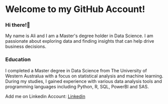 # Welcome to my GitHub Account!

### Hi there!👋
My name is Ali and I am a Master's degree holder in Data Science. I am passionate about exploring data and finding insights that can help drive business decisions.

### Education
I completed a Master degree in Data Science from The University of Western Australua with a focus on statistical analysis and machine learning. During my studies, I gained experience with various data analysis tools and programming languages including Python, R, SQL, PowerBI and SAS. 


Add me on Linkedin Account: [Linkedin](https://www.linkedin.com/in/ali-alhasan-17678318b/)

<!--
**alialhasan1/alialhasan1** is a ✨ _special_ ✨ repository because its `README.md` (this file) appears on your GitHub profile.

Here are some ideas to get you started:

- 🔭 I’m currently working on ...
- 🌱 I’m currently learning ...
- 👯 I’m looking to collaborate on ...
- 🤔 I’m looking for help with ...
- 💬 Ask me about ...
- 📫 How to reach me: ...
- 😄 Pronouns: ...
- ⚡ Fun fact: ...
-->
